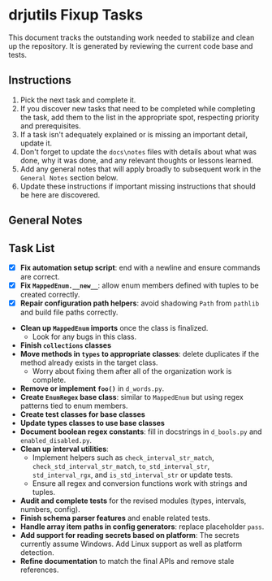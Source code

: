 # drjutils Fixup Tasks

This document tracks the outstanding work needed to stabilize and clean up the repository.
It is generated by reviewing the current code base and tests.

## Instructions

1. Pick the next task and complete it.
2. If you discover new tasks that need to be completed while completing the task, add them to the list in the appropriate spot, respecting priority and prerequisites.
3. If a task isn't adequately explained or is missing an important detail, update it.
4. Don't forget to update the `docs\notes` files with details about what was done, why it was done, and any relevant thoughts or lessons learned.
5. Add any general notes that will apply broadly to subsequent work in the `General Notes` section below.
6. Update these instructions if important missing instructions that should be here are discovered.

## General Notes

## Task List

- [x] **Fix automation setup script**: end with a newline and ensure commands are correct.
- [x] **Fix `MappedEnum.__new__`**: allow enum members defined with tuples to be created correctly.
- [x] **Repair configuration path helpers**: avoid shadowing `Path` from `pathlib` and build file paths correctly.
- **Clean up `MappedEnum` imports** once the class is finalized.
  - Look for any bugs in this class.
- **Finish `collections` classes**
- **Move methods in `types` to appropriate classes**: delete duplicates if the method already exists in the target class.
  - Worry about fixing them after all of the organization work is complete.
- **Remove or implement `foo()`** in `d_words.py`.
- **Create `EnumRegex` base class**: similar to `MappedEnum` but using regex patterns tied to enum members.
- **Create test classes for base classes**
- **Update types classes to use base classes**
- **Document boolean regex constants**: fill in docstrings in `d_bools.py` and `enabled_disabled.py`.
- **Clean up interval utilities**:
  - Implement helpers such as `check_interval_str_match`, `check_std_interval_str_match`, `to_std_interval_str`, `std_interval_rgx`, and `is_std_interval_str` or update tests.
  - Ensure all regex and conversion functions work with strings and tuples.
- **Audit and complete tests** for the revised modules (types, intervals, numbers, config).
- **Finish schema parser features** and enable related tests.
- **Handle array item paths in config generators**: replace placeholder `pass`.
- **Add support for reading secrets based on platform**: The secrets currently assume Windows. Add Linux support as well as platform detection.
- **Refine documentation** to match the final APIs and remove stale references.

